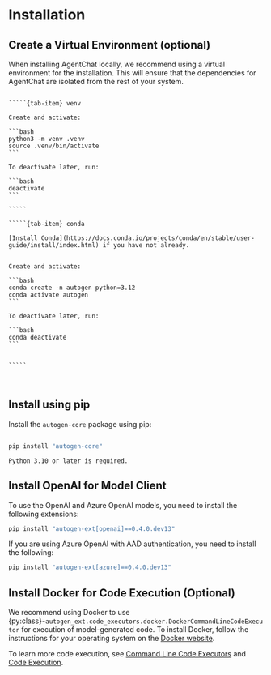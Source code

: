 # Installation

## Create a Virtual Environment (optional)

When installing AgentChat locally, we recommend using a virtual environment for the installation. This will ensure that the dependencies for AgentChat are isolated from the rest of your system.

``````{tab-set}

`````{tab-item} venv

Create and activate:

```bash
python3 -m venv .venv
source .venv/bin/activate
```

To deactivate later, run:

```bash
deactivate
```

`````

`````{tab-item} conda

[Install Conda](https://docs.conda.io/projects/conda/en/stable/user-guide/install/index.html) if you have not already.


Create and activate:

```bash
conda create -n autogen python=3.12
conda activate autogen
```

To deactivate later, run:

```bash
conda deactivate
```


`````



``````

## Install using pip

Install the `autogen-core` package using pip:

```bash

pip install "autogen-core"
```

```{note}
Python 3.10 or later is required.
```

## Install OpenAI for Model Client

To use the OpenAI and Azure OpenAI models, you need to install the following
extensions:

```bash
pip install "autogen-ext[openai]==0.4.0.dev13"
```

If you are using Azure OpenAI with AAD authentication, you need to install the following:

```bash
pip install "autogen-ext[azure]==0.4.0.dev13"
```

## Install Docker for Code Execution (Optional)

We recommend using Docker to use {py:class}`~autogen_ext.code_executors.docker.DockerCommandLineCodeExecutor` for execution of model-generated code.
To install Docker, follow the instructions for your operating system on the [Docker website](https://docs.docker.com/get-docker/).

To learn more code execution, see [Command Line Code Executors](./framework/command-line-code-executors.ipynb)
and [Code Execution](./design-patterns/code-execution-groupchat.ipynb).

